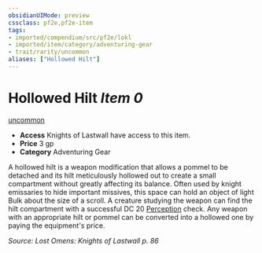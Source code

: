 ```yaml
---
obsidianUIMode: preview
cssclass: pf2e,pf2e-item
tags:
- imported/compendium/src/pf2e/lokl
- imported/item/category/adventuring-gear
- trait/rarity/uncommon
aliases: ["Hollowed Hilt"]
---
```

# Hollowed Hilt *Item 0*  
[uncommon](uncommon.md)  

- **Access** Knights of Lastwall have access to this item.
- **Price** 3 gp
- **Category** Adventuring Gear

A hollowed hilt is a weapon modification that allows a pommel to be detached and its hilt meticulously hollowed out to create a small compartment without greatly affecting its balance. Often used by knight emissaries to hide important missives, this space can hold an object of light Bulk about the size of a scroll. A creature studying the weapon can find the hilt compartment with a successful DC 20 [Perception](../../skills.md#Perception) check. Any weapon with an appropriate hilt or pommel can be converted into a hollowed one by paying the equipment's price.

*Source: Lost Omens: Knights of Lastwall p. 86*